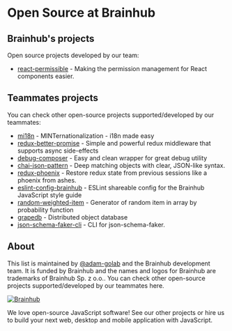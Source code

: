 # Open Source at Brainhub

## Brainhub's projects

Open source projects developed by our team:

- [react-permissible](https://github.com/brainhubeu/react-permissible) - Making the permission management for React components easier.

## Teammates projects

You can check other open-source projects supported/developed by our teammates:

- [mi18n](https://github.com/Lukasz-pluszczewski/mi18n) - MINTernationalization - i18n made easy
- [redux-better-promise](https://github.com/Lukasz-pluszczewski/redux-better-promise) - Simple and powerful redux middleware that supports async side-effects
- [debug-composer](https://github.com/Lukasz-pluszczewski/debug-composer) - Easy and clean wrapper for great debug utility
- [chai-json-pattern](https://github.com/damian-brainhub/chai-json-pattern) - Deep matching objects with clear, JSON-like syntax.
- [redux-phoenix](https://github.com/adam-golab/redux-phoenix) - Restore redux state from previous sessions like a phoenix from ashes.
- [eslint-config-brainhub](https://github.com/adam-golab/eslint-config-brainhub) - ESLint shareable config for the Brainhub JavaScript style guide
- [random-weighted-item](https://github.com/oprogramador/random-weighted-item) - Generator of random item in array by probability function
- [grapedb](https://github.com/oprogramador/grapedb) - Distributed object database
- [json-schema-faker-cli](https://github.com/oprogramador/json-schema-faker-cli) - CLI for json-schema-faker.


## About

This list is maintained by [@adam-golab](https://github.com/adam-golab) and the Brainhub development team. It is funded by Brainhub and the names and logos for Brainhub are trademarks of Brainhub Sp. z o.o.. You can check other open-source projects supported/developed by our teammates here.

[![Brainhub](https://avatars0.githubusercontent.com/u/20307185?s=200&v=4)](https://brainhub.eu/?utm_source=github)

We love open-source JavaScript software! See our other projects or hire us to build your next web, desktop and mobile application with JavaScript.